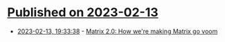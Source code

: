 # [Published on 2023-02-13](index.md)

* [2023-02-13, 19:33:38](https://lobste.rs/s/por5qw/matrix_2_0_how_we_re_making_matrix_go_voom) - [Matrix 2.0: How we're making Matrix go voom](https://fosdem.org/2023/schedule/event/matrix20/)
